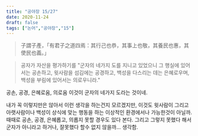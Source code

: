 ```yaml
---
title: "공야장 15/27"
date: 2020-11-24
draft: false
tags: ["논어","공야장","15"]
---
```


> 子謂子產，「有君子之道四焉：其行己也恭，其事上也敬，其養民也惠，其使民也義。」

> 공자가 자산을 평가하기를 "군자의 네가지 도를 지니고 있었으니 그 행실에 있어서는 공손하고, 윗사람을 섬김에는 공경하고, 백성을 다스리는 데는 은혜로우며, 백성을 부림에 있어서는 의로우니라."

공손, 공경, 은혜로움, 의로움 이것이 군자의 네가지 도라는 것이네.

내가 꼭 이렇지만은 않아서 이런 생각을 하는건지 모르겠지만, 이것도 윗사람이 그리고 아랫사람이나 백성이 상식에 맞는 행동을 하는 이상적인 환경에서나 가능한것이 아닐까. 때때로 공손, 공경, 은혜롭고, 의롭지 못할 경우도 있다 본다. 그리고 그렇지 못했다 해서 군자가 아니라고 하거나, 잘못했다 할수 없지 않을까... 생각함.
